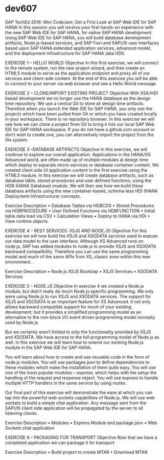 # dev607
SAP TechEd 2016: Mini CodeJam; Get a First Look at SAP Web IDE for SAP HANA
In this session you will receive your first hands-on experience with the new SAP Web IDE for SAP HANA, for native SAP HANA development. Using SAP Web IDE for SAP HANA, you will build database development artifacts, Node.js-based services, and SAP Fiori and SAPUI5 user interfaces based upon SAP HANA extended application services, advanced model, and the deployment infrastructure for SAP HANA (aka HDI).
  
EXERCISE 1 – HELLO WORLD
Objective
In this first exercise, we will connect to the remote system, run the new project wizard, and then create an HTML5 module to serve as the application endpoint and proxy all of our services and client-side content. At the end of this exercise you will be able to connect to your server via web browser and see a Hello World message.

EXERCISE 2 – CLONE/IMPORT EXISTING PROJECT
Objective
With XSA/HDI based development we no longer use the HANA database as the design time repository.  We use a central Git to store all design time artifacts. Therefore when you launch the Web IDE for SAP HANA, you only see the projects which have been pulled from Git or which you have created locally in your workspace. There is no repository browser. In this exercise we will see how we can clone a project from Git to bring it into our local SAP Web IDE for SAP HANA workspace. If you do not have a github.com account or don’t wish to create one, you can alternatively import the project from the file system. 

EXERCISE 3 –DATABASE ARTIFACTS
Objective
In this exercise, we will continue to explore our overall application. Applications in the HANA/XS Advanced world, are often made up of multiple modules at design time which deploy to separate micro-services or database container content. We created client side UI application content in the first exercise using the HTML5 module. In this exercise we will create database artifacts, such as database table, stored procedures and user defined functions, using the HDB (HANA Database) module. We will then see how we build these database artifacts using the new container-based, schema-less HDI (HANA Deployment Infrastructure) concepts. 

Exercise Description 
•	Database Tables via HDBCDS
•	Stored Procedures via HDBPROCEDURE
•	User Defined Functions via HDBFUNCTION
•	Initial table data load via CSV
•	Calculation Views
•	Deploy to HANA via HDI
•	View runtime objects 

EXERCISE 4 – REST SERVICES: XSJS AND NODE.JS
Objective
For this exercise we will now build the XSJS and XSODATA services used to expose our data model to the user interface. Although XS Advanced runs on node.js, SAP has added modules to node.js to provide XSJS and XSODATA backward compatibility. Therefore you can use the same programming model and much of the same APIs from XS, classic even within this new environment. .

Exercise Description 
•	Node.js XSJS Bootstap
•	XSJS Services
•	XSODATA Services

EXERCISE 5 – NODE.JS 
Objective
In exercise 4 we created a Node.js module, but didn’t really do much Node.js specific programming.  We only were using Node.js to run XSJS and XSODATA services. The support for XSJS and XSODATA is an important feature for XS Advanced. It not only allows backward compatible support for much of your existing development; but it provides a simplified programming model as an alternative to the non-block I/O event driven programming model normally used by Node.js. 

But we certainly aren’t limited to only the functionality provided by XSJS and XSODATA.  We have access to the full programming model of Node.js as well. In this exercise we will learn how to extend our existing Node.js module in the SAP Web IDE for SAP HANA. 

You will learn about how to create and use reusable code in the form of node.js modules. You will use packages.json to define dependencies to these modules which make the installation of them quite easy. You will use one of the most popular modules – express; which helps with the setup the handling of the request and response object. You will use express to handle multiple HTTP handlers in the same service by using routes. 

Our final part of this exercise will demonstrate the ease at which you can tap into the powerful web sockets capabilities of Node.js. We will use web sockets to build a simple chat application. Any message sent from the SAPUI5 client side application will be propagated by the server to all listening clients. 

Exercise Description 
•	Modules
•	Express Module and package.json
•	Web Sockets chat application

EXERCISE 6 – PACKAGING FOR TRANSPORT 
Objective
Now that we have a completed application we can package it for transport

Exercise Description 
•	Build project to create MTAR
•	Download MTAR

